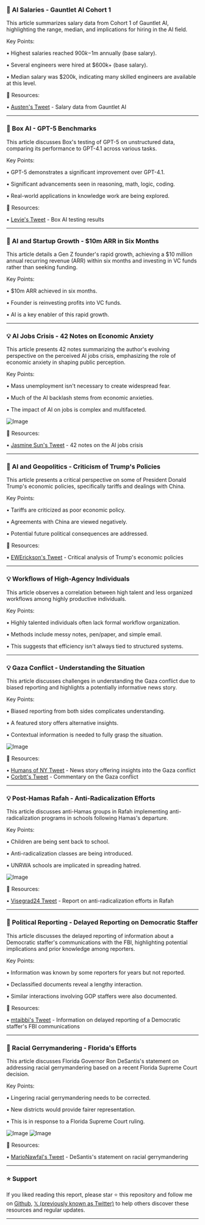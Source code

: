 ### 🤖 AI Salaries - Gauntlet AI Cohort 1

This article summarizes salary data from Cohort 1 of Gauntlet AI, highlighting the range, median, and implications for hiring in the AI field.

Key Points:

• Highest salaries reached $900k-$1m annually (base salary).


• Several engineers were hired at $600k+ (base salary).


• Median salary was $200k, indicating many skilled engineers are available at this level.


🔗 Resources:

• [Austen's Tweet](https://x.com/Austen/status/1955485772611719193) - Salary data from Gauntlet AI


---

### 🤖 Box AI - GPT-5 Benchmarks

This article discusses Box's testing of GPT-5 on unstructured data, comparing its performance to GPT-4.1 across various tasks.

Key Points:

• GPT-5 demonstrates a significant improvement over GPT-4.1.


•  Significant advancements seen in reasoning, math, logic, coding.


• Real-world applications in knowledge work are being explored.



🔗 Resources:

• [Levie's Tweet](https://x.com/levie/status/1955485403177505020) - Box AI testing results


---

### 🚀 AI and Startup Growth - $10m ARR in Six Months

This article details a Gen Z founder's rapid growth, achieving a $10 million annual recurring revenue (ARR) within six months and investing in VC funds rather than seeking funding.

Key Points:

•  $10m ARR achieved in six months.


• Founder is reinvesting profits into VC funds.


• AI is a key enabler of this rapid growth.


---

### 💡 AI Jobs Crisis - 42 Notes on Economic Anxiety

This article presents 42 notes summarizing the author's evolving perspective on the perceived AI jobs crisis, emphasizing the role of economic anxiety in shaping public perception.

Key Points:

•  Mass unemployment isn't necessary to create widespread fear.


• Much of the AI backlash stems from economic anxieties.


•  The impact of AI on jobs is complex and multifaceted.


![Image](https://pbs.twimg.com/media/GyM564pbkAAE9FA?format=jpg&name=small)

🔗 Resources:

• [Jasmine Sun's Tweet](https://x.com/jasminewsun/status/1955470357500137952) - 42 notes on the AI jobs crisis


---

### 🤖 AI and Geopolitics - Criticism of Trump's Policies

This article presents a critical perspective on some of President Donald Trump's economic policies, specifically tariffs and dealings with China.

Key Points:

•  Tariffs are criticized as poor economic policy.


•  Agreements with China are viewed negatively.


•  Potential future political consequences are addressed.


🔗 Resources:

• [EWErickson's Tweet](https://x.com/EWErickson/status/1955263658084188645) - Critical analysis of Trump's economic policies


---

### 💡 Workflows of High-Agency Individuals

This article observes a correlation between high talent and less organized workflows among highly productive individuals.

Key Points:

• Highly talented individuals often lack formal workflow organization.


• Methods include messy notes, pen/paper, and simple email.


• This suggests that efficiency isn't always tied to structured systems.


---

### 💡 Gaza Conflict - Understanding the Situation

This article discusses challenges in understanding the Gaza conflict due to biased reporting and highlights a potentially informative news story.

Key Points:

• Biased reporting from both sides complicates understanding.


• A featured story offers alternative insights.


•  Contextual information is needed to fully grasp the situation.


![Image](https://pbs.twimg.com/media/GyGK5goXoAEb4XI?format=jpg&name=small)

🔗 Resources:

• [Humans of NY Tweet](https://x.com/humansofny/status/1954996475571646976) - News story offering insights into the Gaza conflict
• [Corbtt's Tweet](https://x.com/corbtt/status/1955304915640938751) - Commentary on the Gaza conflict


---

### 💡 Post-Hamas Rafah - Anti-Radicalization Efforts

This article discusses anti-Hamas groups in Rafah implementing anti-radicalization programs in schools following Hamas's departure.

Key Points:

• Children are being sent back to school.


• Anti-radicalization classes are being introduced.


• UNRWA schools are implicated in spreading hatred.


![Image](https://pbs.twimg.com/amplify_video_thumb/1955346207615664130/img/3izVZcrMJxtfwCzL.jpg)

🔗 Resources:

• [Visegrad24 Tweet](https://x.com/visegrad24/status/1955349927728484428) - Report on anti-radicalization efforts in Rafah


---

### 🤖 Political Reporting - Delayed Reporting on Democratic Staffer

This article discusses the delayed reporting of information about a Democratic staffer's communications with the FBI, highlighting potential implications and prior knowledge among reporters.


Key Points:

•  Information was known by some reporters for years but not reported.


•  Declassified documents reveal a lengthy interaction.


•  Similar interactions involving GOP staffers were also documented.


🔗 Resources:

• [mtaibbi's Tweet](https://x.com/mtaibbi/status/1955400861326381218) - Information on delayed reporting of a Democratic staffer's FBI communications


---

### 🤖 Racial Gerrymandering - Florida's Efforts

This article discusses Florida Governor Ron DeSantis's statement on addressing racial gerrymandering based on a recent Florida Supreme Court decision.


Key Points:

•  Lingering racial gerrymandering needs to be corrected.


•  New districts would provide fairer representation.


•  This is in response to a Florida Supreme Court ruling.



![Image](https://pbs.twimg.com/amplify_video_thumb/1955455427639910400/img/29b5SfXCHFHCnbXM.jpg)
![Image](https://pbs.twimg.com/amplify_video_thumb/1955449544868544512/img/Niq1k7yKz0njIw12?format=jpg&name=240x240)

🔗 Resources:

• [MarioNawfal's Tweet](https://x.com/MarioNawfal/status/1955455509013643600) - DeSantis's statement on racial gerrymandering


---

### ⭐️ Support

If you liked reading this report, please star ⭐️ this repository and follow me on [Github](https://github.com/Drix10), [𝕏 (previously known as Twitter)](https://x.com/DRIX_10_) to help others discover these resources and regular updates.

---
